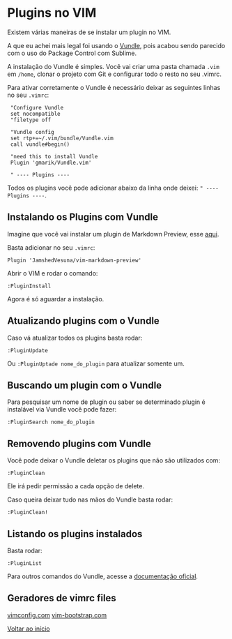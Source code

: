 # Plugins no VIM

Existem várias maneiras de se instalar um plugin no VIM. 

A que eu achei mais legal foi usando o [Vundle](https://github.com/VundleVim/Vundle.vim), pois acabou sendo parecido com o uso do Package Control com Sublime.

A instalação do Vundle é simples. Você vai criar uma pasta chamada `.vim` em `/home`, clonar o projeto com Git e configurar todo o resto no seu .vimrc.

Para ativar corretamente o Vundle é necessário deixar as seguintes linhas no seu
`.vimrc`:

```
 "Configure Vundle
 set nocompatible
 "filetype off
 
 "Vundle config
 set rtp+=~/.vim/bundle/Vundle.vim
 call vundle#begin()
 
 "need this to install Vundle
 Plugin 'gmarik/Vundle.vim'
  
 " ---- Plugins ----
```

Todos os plugins você pode adicionar abaixo da linha onde deixei: `" ----
Plugins ----`.

## Instalando os Plugins com Vundle

Imagine que você vai instalar um plugin de Markdown Preview, esse
[aqui](https://github.com/JamshedVesuna/vim-markdown-preview).

Basta adicionar no seu `.vimrc`:

```
Plugin 'JamshedVesuna/vim-markdown-preview'
```

Abrir o VIM e rodar o comando:

```
:PluginInstall
```

Agora é só aguardar a instalação.

## Atualizando plugins com o Vundle

Caso vá atualizar todos os plugins basta rodar:

```
:PluginUpdate
```

Ou `:PluginUptade nome_do_plugin` para atualizar somente um.

## Buscando um plugin com o Vundle

Para pesquisar um nome de plugin ou saber se determinado plugin é instalável via
Vundle você pode fazer:

```
:PluginSearch nome_do_plugin
```

## Removendo plugins com Vundle

Você pode deixar o Vundle deletar os plugins que não são utilizados com:

```
:PluginClean
```

Ele irá pedir permissão a cada opção de delete.

Caso queira deixar tudo nas mãos do Vundle basta rodar:

```
:PluginClean!
```

## Listando os plugins instalados

Basta rodar:

```
:PluginList
```

Para outros comandos do Vundle, acesse a [documentação
oficial](https://github.com/VundleVim/Vundle.vim).

## Geradores de vimrc files

[vimconfig.com](http://vimconfig.com/)
[vim-bootstrap.com](http://vim-bootstrap.com/)

[Voltar ao início](https://github.com/woliveiras/vim-noobs/ "Voltar ao início")
